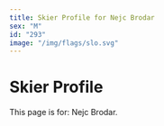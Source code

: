 ```yaml
---
title: Skier Profile for Nejc Brodar
sex: "M"
id: "293"
image: "/img/flags/slo.svg" 
---
```


# Skier Profile

This page is for: Nejc Brodar.
    